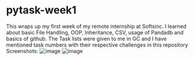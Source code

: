 # pytask-week1
This wraps up my first week of my remote internship at Softsinc. I learned about basic File Handling, OOP, Inheritance, CSV, usage of Pandadb and basics of github.
The Task lists were given to me in GC and I have mentioned task numbers with their respective challenges in this repository
Screenshots:
![image](https://github.com/user-attachments/assets/90b9f60a-0ba2-4b10-bf7e-a33fe493099f)
![image](https://github.com/user-attachments/assets/ec2ef4ed-879a-4d63-a688-5c62bb97c48f)

